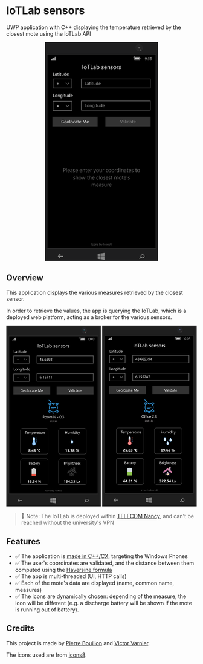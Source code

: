 # IoTLab sensors

UWP application with C++ displaying the temperature retrieved by the closest mote using the IoTLab API

<div style="text-align:center">
    <img src="./docs/assets/demo.gif" width="300px"/>
</div>

## Overview

This application displays the various measures retrieved by the
closest sensor.

In order to retrieve the values, the app is querying the IoTLab, which is a
deployed web platform, acting as a broker for the various sensors.

<div style="text-align:center">
    <img src="./docs/assets/overview.png" width="600px"/>
</div>

> 📑 Note: The IoTLab is deployed within
> [TELECOM Nancy](https://telecomnancy.univ-lorraine.fr/), and can't be reached
> without the university's VPN

## Features

- ✅ The application is [made in C++/CX](https://docs.microsoft.com/en-us/cpp/cppcx/visual-c-language-reference-c-cx?view=msvc-160), targeting the Windows Phones
- ✅ The user's coordinates are validated, and the distance between them
  computed using the [Haversine formula](https://en.wikipedia.org/wiki/Haversine_formula)
- ✅ The app is multi-threaded (UI, HTTP calls)
- ✅ Each of the mote's data are displayed (name, common name, measures)
- ✅ The icons are dynamically chosen: depending of the measure, the icon will
  be different (e.g. a discharge battery will be shown if the mote is running
  out of battery).

## Credits

This project is made by [Pierre Bouillon](https://www.linkedin.com/in/pierre-bouillon/) and [Victor Varnier](https://www.linkedin.com/in/victor-varnier).

The icons used are from [icons8](https://icons8.com/).

